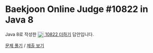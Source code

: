 # Baekjoon Online Judge #10822 in Java 8
Java 8로 작성한 [<img src="https://static.solved.ac/tier_small/4.svg" height="20" align="center">
10822 더하기](https://www.acmicpc.net/problem/10822) 답안입니다.

[문제 풀기](https://www.acmicpc.net/problem/10822) /
[제출 보기](https://www.acmicpc.net/source/86888460)
